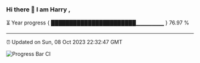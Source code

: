 ### Hi there 👋 I am Harry , 

⏳ Year progress { ███████████████████████▁▁▁▁▁▁▁ } 76.97 %

---

⏰ Updated on Sun, 08 Oct 2023 22:32:47 GMT

![Progress Bar CI](https://github.com/duykhang68/duykhang68/workflows/Progress%20Bar%20CI/badge.svg)
